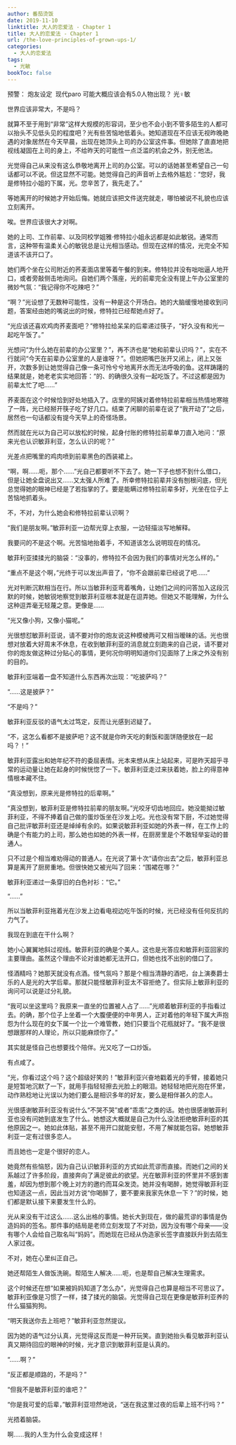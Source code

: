 ```yaml
---
author: 番茄烫饭
date: 2019-11-10
linktitle: 大人的恋爱法 - Chapter 1
title: 大人的恋爱法 - Chapter 1
url: /the-love-principles-of-grown-ups-1/
categories:
  - 大人的恋爱法
tags:
  - 光敏
bookToc: false
---
```


预警：
炮友设定 
现代paro
可能大概应该会有5.0人物出现？
光♀敏 




世界应该非常大，不是吗？

就算不至于用到“非常”这样大规模的形容词，至少也不会小到不管多陌生的人都可以抬头不见低头见的程度吧？光有些苦恼地低着头。她知道现在不应该无视昨晚艳遇的对象居然在今天早晨，出现在她顶头上司的办公室这件事。但她除了直直地把视线凝固在上司的身上，不给昨天的可能性一点泛滥的机会之外，别无他法。

光觉得自己从来没有这么恭敬地离开上司的办公室。可以的话她甚至希望自己一句话都可以不说。但这显然不可能。她觉得自己的声音听上去格外尴尬：“您好，我是修特拉小姐的下属，光。您辛苦了，我先走了。”

等她离开的时候她才开始后悔。她就应该把文件送完就走，哪怕被说不礼貌也应该立刻离开。

唉。世界应该很大才对啊。

她的上司、工作前辈、以及同校学姐雅·修特拉小姐永远都是如此敏锐。通常而言，这种带有温柔关心的敏锐总是让光相当感动。但现在这样的情况，光完全不知道该不该开口了。

她们两个坐在公司附近的荞麦面店里等着午餐的到来。修特拉并没有咄咄逼人地开口，或者旁敲侧击地询问。自她们两个落座，光的前辈完全没有提上午办公室里的微妙气氛：“我记得你不吃辣吧？”

“啊？”光设想了无数种可能性，没有一种是这个开场白。她的大脑缓慢地接收到问题，答案经由她的嘴说出的时候，修特拉已经帮她点好了。

“光应该还喜欢鸡肉荞麦面吧？”修特拉给呆呆的后辈递过筷子，“好久没有和光一起吃午饭了。”

光想问“为什么她在前辈的办公室里？”，再不济也是“她和前辈认识吗？”，实在不行就问“今天在前辈办公室里的人是谁呀？”。但她把嘴巴张开又闭上，闭上又张开，次数多到让她觉得自己像一条可怜兮兮地离开水而无法呼吸的鱼。这样踌躇的结果就是，她老老实实地回答：“的、的确很久没有一起吃饭了。不过这都是因为前辈太忙了吧……”

荞麦面在这个时候恰到好处地插入了。店里的阿姨对着修特拉前辈相当热情地寒暄了一阵，光已经掰开筷子吃了好几口。结束了闲聊的前辈在说了“我开动了”之后，居然也一句话都没有提今天早上的奇怪场景。

然而就在光以为自己可以放松的时候，起身付账的修特拉前辈单刀直入地问：“原来光也认识敏菲利亚，怎么认识的呢？”

光差点把嘴里的鸡肉喷到前辈黑色的西装裙上。

“啊，啊……呃，那个……”光自己都要听不下去了。她一下子也想不到什么借口，但是让她全盘说出又……又太强人所难了。所幸修特拉前辈并没有刨根问底，但光总觉得她的眼神已经是了若指掌的了。要是能瞒过修特拉前辈多好，光坐在位子上苦恼地抓着头。

不，不对，为什么她会和修特拉前辈认识啊？

“我们是朋友啊。”敏菲利亚一边帮光穿上衣服，一边轻描淡写地解释。

我要问的不是这个啊。光苦恼地抬着手，不知道该怎么说明现在的情况。

敏菲利亚揉揉光的脑袋：“没事的，修特拉不会因为我们的事情对光怎么样的。”

“重点不是这个啊，”光终于可以发出声音了，“你不会跟前辈已经说了吧……”

光对判断沉默相当在行。所以当敏菲利亚弯着嘴角，让她们之间的问答加入这段沉默的时候，她敏锐地察觉到敏菲利亚根本就是在逗弄她。但她又不能理解，为什么这种逗弄毫无轻蔑之意。更像是……

“光又像小狗，又像小猫呢。”

光很想怼敏菲利亚说，请不要对你的炮友说这种模棱两可又相当暧昧的话。光也很想对放着大好周末不休息，在收到敏菲利亚的消息就立刻跑来的自己说，请不要对你的炮友做这种过分贴心的事情，更何况你明明知道你们见面除了上床之外没有别的目的。

敏菲利亚端着一盘不知道什么东西再次出现：“吃披萨吗？”

“……这是披萨？”

“不是吗？”

敏菲利亚反驳的语气太过笃定，反而让光感到迟疑了。

“不，这怎么看都不是披萨吧？这不就是你昨天吃的剩饭和面饼随便放在一起吗？！”

敏菲利亚露出和她年纪不符的委屈表情。光本来想从床上站起来，可是昨天超乎寻常的运动量让她在起身的时候恍惚了一下。敏菲利亚走过来扶着她，脸上的得意神情根本藏不住。

“真没想到，原来光是修特拉的后辈啊。”

“真没想到，敏菲利亚是修特拉前辈的朋友啊。”光咬牙切齿地回应。她没能拗过敏菲利亚，不得不捧着自己做的蛋炒饭坐在沙发上吃。光也没有常下厨，不过她觉得自己批评敏菲利亚还是绰绰有余的。如果说敏菲利亚如她的外表一样，在工作上的确是个有能力的上司，那么她也如她的外表一样，在厨房里是个不敢轻举妄动的普通人。

只不过是个相当难劝得动的普通人。在光说了第十次“请你出去”之后，敏菲利亚总算是离开了厨房重地。但很快她又被光叫了回来：“围裙在哪？”

敏菲利亚递过一条穿旧的白色衬衫：“它。”

“……”

所以当敏菲利亚拖着光在沙发上边看电视边吃午饭的时候，光已经没有任何反抗的力气了。

我现在到底在干什么啊？

她小心翼翼地斜过视线。敏菲利亚的确是个美人。这也是光答应和敏菲利亚回家的主要理由。虽然这个理由不论对谁她都无法开口，但她也找不出别的借口了。

怪酒精吗？她那天就没有点酒。怪气氛吗？那是个相当清静的酒吧，台上演奏爵士乐的人是光的大学后辈。那就只能怪敏菲利亚太不容拒绝了。但实际上敏菲利亚的询问可以说是过分礼貌。

“我可以坐这里吗？我原来一直坐的位置被人占了……”光顺着敏菲利亚的手指看过去。的确，那个位子上坐着一个大腹便便的中年男人，正对着他的年轻下属大声抱怨为什么现在的女下属一个比一个难管教，她们只要当个花瓶就好了。“我不是很想跟那样的人理论，所以只能麻烦你了。”

其实就是怪自己也想要找个陪伴。光又吃了一口炒饭。

有点咸了。

“光，你看过这个吗？这个超级好笑的！”敏菲利亚兴奋地戳着光的手臂，接着她只是短暂地沉默了一下，就用手指轻轻擦去光脸上的眼泪。她轻轻地把光抱在怀里，动作熟稔地让光误以为她们要么是相识多年的好友，要么是相伴甚久的恋人。

光很感谢敏菲利亚没有说什么“不哭不哭”或者“乖乖”之类的话。她也很感谢敏菲利亚也没有问她到底发生了什么。她想这大概就是自己为什么没法拒绝敏菲利亚的其他原因之一。她如此体贴，甚至不用开口就能安慰，不用了解就能包容。她想敏菲利亚一定有过很多恋人。

而且她也一定是个很好的恋人。

她竟然有些恼怒，因为自己认识敏菲利亚的方式如此荒谬而直接。而她们之间的关系越过了许多阶段，直接奔向了满足彼此的欲望。光在敏菲利亚的怀里并不感到害羞，却因为想到那个晚上对方的邀约而耳朵发烫。她并没有喝醉，她觉得敏菲利亚也知道这一点，因此当对方说“你喝醉了，要不要来我家先休息一下？”的时候，她们都是默认接下来要发生什么的。

光从来没有干过这么……这么出格的事情。她长大到现在，做的最荒谬的事情是伪造妈妈的签名。那件事的结局是老师立刻发现了不对劲，因为没有哪个母亲——没有哪个人会给自己取名叫“妈妈”。而她现在已经从伪造家长签字直接跃升到去陌生人家过夜。

不对，她在心里纠正自己。

她还帮陌生人做饭洗碗。帮陌生人解决……呃，也是帮自己解决生理需求。

这个时候还在想“如果被妈妈知道了怎么办”，光觉得自己也算是相当不可思议了。敏菲利亚像是习惯了一样，揉了揉光的脑袋。光觉得自己现在更像是敏菲利亚养的什么猫猫狗狗。

“明天我送你去上班吧？”敏菲利亚忽然提议。

因为她的语气过分认真，光觉得这反而是一种开玩笑。直到她抬头看见敏菲利亚认真又期待回应的眼神的时候，光才意识到敏菲利亚是认真的。

“……啊？”

“反正都是顺路的，不是吗？”

“但我不是敏菲利亚的谁吧？”

“你是我可爱的后辈，”敏菲利亚坦然地说，“送在我这里过夜的后辈上班不行吗？”

光捂着脑袋。

啊……我的人生为什么会变成这样！
